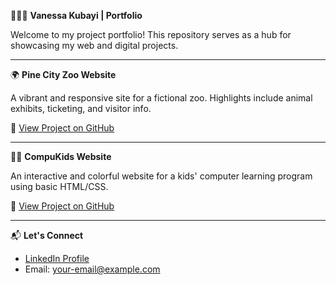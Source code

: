 👩🏽‍💻 **Vanessa Kubayi | Portfolio**

Welcome to my project portfolio! This repository serves as a hub for showcasing my web and digital projects.

---

🌍 **Pine City Zoo Website**

A vibrant and responsive site for a fictional zoo. Highlights include animal exhibits, ticketing, and visitor info.

🔗 [View Project on GitHub](https://github.com/VanessaKubayi/Pine-City-Zoo)

---

🧒🏽 **CompuKids Website**

An interactive and colorful website for a kids' computer learning program using basic HTML/CSS.

🔗 [View Project on GitHub](https://github.com/VanessaKubayi/CompuKids-Website)

---

📬 **Let's Connect**

- [LinkedIn Profile](https://www.linkedin.com/in/vanessa-risuna-kubayi-2b3b73190/)
- Email: your-email@example.com

